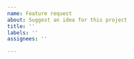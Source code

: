 ```yaml
---
name: Feature request
about: Suggest an idea for this project
title: ''
labels: ''
assignees: ''

---
```


<!--

Note on new features: while Zellij tries to be as user friendly as possible, it must also be friendly to its maintainers. We take great care in considering which features should be included in the core Zellij functionality - because each such feature means more maintenance overhead for the project.

On the other hand, we know our users care about the program a great deal and would like to see it improve. For this reason, we try to make an effort to allow users to develop their desired new features as Zellij plugins (https://zellij.dev/documentation/plugins). Please consider whether your feature can be a plugin itself, and if not - try to think which APIs you need in order to make it possible. A feature request for a plugin API will likely be given higher priority than one for a Zellij core feature.

** Note on comparisons to tmux: Zellij is not, nor does it try to be, a tmux clone. While we appreciate that many people use it as a tmux alternative and are missing their favorite features - this is not what we do here. There are often native alternatives to tmux features that Zellij does differently. We would encourage you to look into those alternatives rather than try to make it work exactly like tmux. A good place to start would be our FAQ: https://zellij.dev/documentation/faq

We believe each program has its strengths and weaknesses, and hope that users would want to use Zellij for what it can do, rather than trying to make it behave like something it does not want to be. Thank you for understanding! **
